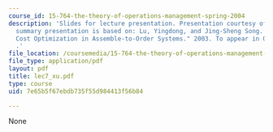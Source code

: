 ```yaml
---
course_id: 15-764-the-theory-of-operations-management-spring-2004
description: 'Slides for lecture presentation. Presentation courtesy of Ping Xu. This
  summary presentation is based on: Lu, Yingdong, and Jing-Sheng Song. "Order-Based
  Cost Optimization in Assemble-to-Order Systems." 2003. To appear in Operations Research
  .'
file_location: /coursemedia/15-764-the-theory-of-operations-management-spring-2004/7e65b5f67ebdb735f55d984413f56b84_lec7_xu.pdf
file_type: application/pdf
layout: pdf
title: lec7_xu.pdf
type: course
uid: 7e65b5f67ebdb735f55d984413f56b84

---
```

None